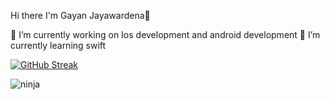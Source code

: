 Hi there I'm Gayan Jayawardena👋

 🔭 I’m currently working on Ios development and android development
 🌱 I’m currently learning swift 

[![GitHub Streak](https://streak-stats.demolab.com/?user=Gayan21&theme=dark)](https://git.io/streak-stats)

![ninja](https://user-images.githubusercontent.com/68651319/223041553-df466d51-1099-4df2-b45f-1eba0be75298.jpeg)
